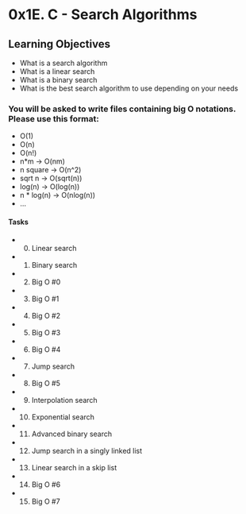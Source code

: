 # 0x1E. C - Search Algorithms 

## Learning Objectives
* What is a search algorithm
*  What is a linear search
*  What is a binary search
*  What is the best search algorithm to use depending on your needs

### You will be asked to write files containing big O notations. Please use this format:

* O(1)
* O(n)
* O(n!)
* n*m -> O(nm)
* n square -> O(n^2)
* sqrt n -> O(sqrt(n))
* log(n) -> O(log(n))
* n * log(n) -> O(nlog(n))
* …


#### Tasks

* 0. Linear search
* 1. Binary search
* 2. Big O #0
* 3. Big O #1
* 4. Big O #2
* 5. Big O #3
* 6. Big O #4
* 7. Jump search
* 8. Big O #5
* 9. Interpolation search
* 10. Exponential search
* 11. Advanced binary search
* 12. Jump search in a singly linked list
* 13. Linear search in a skip list
* 14. Big O #6
* 15. Big O #7


